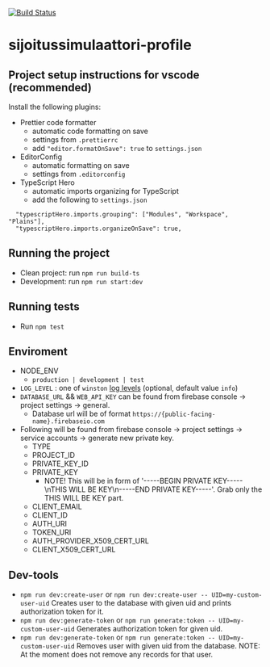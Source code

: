[![Build Status](https://travis-ci.com/carpppa/sijoitussimulaattori-profile.svg?token=xQqx3oEyeT4LX1PHsDTx&branch=master)](https://travis-ci.com/carpppa/sijoitussimulaattori-profile)
# sijoitussimulaattori-profile

## Project setup instructions for vscode (recommended)

Install the following plugins:

- Prettier code formatter
  - automatic code formatting on save
  - settings from `.prettierrc`
  - add `"editor.formatOnSave": true` to `settings.json`
- EditorConfig
  - automatic formatting on save
  - settings from `.editorconfig`
- TypeScript Hero
  - automatic imports organizing for TypeScript
  - add the following to `settings.json`

```(json)
  "typescriptHero.imports.grouping": ["Modules", "Workspace", "Plains"],
  "typescriptHero.imports.organizeOnSave": true,
```

## Running the project

- Clean project: run `npm run build-ts`
- Development: run `npm run start:dev`

## Running tests

- Run `npm test`

## Enviroment

- NODE_ENV
  - `production | development | test`
- `LOG_LEVEL` : one of `winston` [log levels](https://github.com/winstonjs/winston#logging-levels) (optional, default value `info`)
- `DATABASE_URL` && `WEB_API_KEY` can be found from firebase console -> project settings -> general.
  -  Database url will be of format `https://{public-facing-name}.firebaseio.com`
- Following will be found from firebase console -> project settings -> service accounts -> generate new private key.
  - TYPE
  - PROJECT_ID
  - PRIVATE_KEY_ID
  - PRIVATE_KEY
    - NOTE! This will be in form of '-----BEGIN PRIVATE KEY-----\nTHIS WILL BE KEY\n-----END PRIVATE KEY-----'. Grab only the THIS WILL BE KEY part.
  - CLIENT_EMAIL
  - CLIENT_ID
  - AUTH_URI
  - TOKEN_URI
  - AUTH_PROVIDER_X509_CERT_URL
  - CLIENT_X509_CERT_URL

## Dev-tools

- `npm run dev:create-user` or `npm run dev:create-user -- UID=my-custom-user-uid` Creates user to the database with given uid and prints authorization token for it.
- `npm run dev:generate-token` or `npm run generate:token -- UID=my-custom-user-uid` Generates authorization token for given uid.
- `npm run dev:generate-token` or `npm run generate:token -- UID=my-custom-user-uid` Removes user with given uid from the database. NOTE: At the moment does not remove any records for that user.

